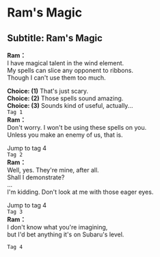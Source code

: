 # Ram's Magic

  
## Subtitle: Ram's Magic
  
**Ram：**  
I have magical talent in the wind element.  
My spells can slice any opponent to ribbons.  
Though I can't use them too much.  
  
**Choice: (1)**  That's just scary.  
**Choice: (2)**  Those spells sound amazing.  
**Choice: (3)**  Sounds kind of useful, actually...  
`Tag 1`  
**Ram：**  
Don't worry. I won't be using these spells on you.  
Unless you make an enemy of us, that is.  
  
Jump to tag 4  
`Tag 2`  
**Ram：**  
Well, yes. They're mine, after all.  
Shall I demonstrate?  
...  
I'm kidding. Don't look at me with those eager eyes.  
  
Jump to tag 4  
`Tag 3`  
**Ram：**  
I don't know what you're imagining,  
but I'd bet anything it's on Subaru's level.  
  
`Tag 4`  
